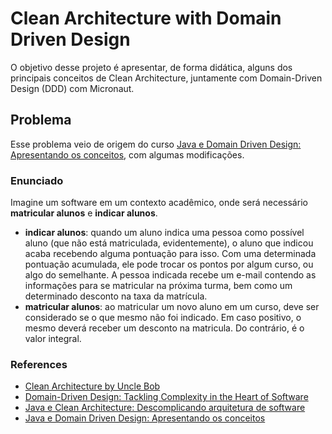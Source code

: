 # Clean Architecture with Domain Driven Design
O objetivo desse projeto é apresentar, de forma didática, alguns dos principais conceitos de Clean Architecture, juntamente com Domain-Driven Design (DDD) com Micronaut.

## Problema
Esse problema veio de origem do curso [Java e Domain Driven Design: Apresentando os conceitos](https://www.alura.com.br/curso-online-java-domain-driven-design-conceitos), com algumas modificações.

### Enunciado
Imagine um software em um contexto acadêmico, onde será necessário **matricular alunos** e **indicar alunos**.
- **indicar alunos**: quando um aluno indica uma pessoa como possível aluno (que não está matriculada, evidentemente), o aluno que indicou acaba recebendo alguma pontuação para isso. Com uma determinada pontuação acumulada, ele pode trocar os pontos por algum curso, ou algo do semelhante. A pessoa indicada recebe um e-mail contendo as informações para se matricular na próxima turma, bem como um determinado desconto na taxa da matrícula.
- **matricular alunos**: ao matricular um novo aluno em um curso, deve ser considerado se o que mesmo não foi indicado. Em caso positivo, o mesmo deverá receber um desconto na matricula. Do contrário, é o valor integral.

### References
- [Clean Architecture by Uncle Bob](https://blog.cleancoder.com/uncle-bob/2012/08/13/the-clean-architecture.html)
- [Domain-Driven Design: Tackling Complexity in the Heart of Software](https://www.amazon.com.br/Domain-Driven-Design-Tackling-Complexity-Software/dp/0321125215)
- [Java e Clean Architecture: Descomplicando arquitetura de software](https://www.alura.com.br/curso-online-java-clean-architecture)
- [Java e Domain Driven Design: Apresentando os conceitos](https://www.alura.com.br/curso-online-java-domain-driven-design-conceitos)
